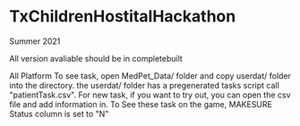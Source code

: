 # TxChildrenHostitalHackathon
Summer 2021

All version avaliable should be in completebuilt

All Platform
To see task, open MedPet_Data/ folder and copy userdat/ folder into the directory. the userdat/ folder has a pregenerated tasks script call "patientTask.csv". 
For new task, if you want to try out, you can open the csv file and add information in. To See these task on the game, MAKESURE Status column is set to "N"
